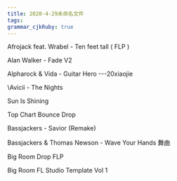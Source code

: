 ```yaml
---
title: 2020-4-29未命名文件 
tags: 
grammar_cjkRuby: true
---
```



Afrojack feat. Wrabel - Ten feet tall ( FLP )

Alan Walker - Fade V2


Alpharock & Vida - Guitar Hero  ---20xiaojie


\Avicii - The Nights

 Sun Is Shining
 
 Top Chart Bounce Drop
 
 
 Bassjackers - Savior (Remake)
 
 
 Bassjackers & Thomas Newson - Wave Your Hands 舞曲
 
 Big Room Drop FLP
 
 Big Room FL Studio Template Vol 1